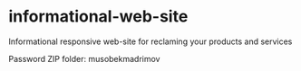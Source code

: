 # informational-web-site
Informational responsive web-site for reclaming your products and services


Password ZIP folder: musobekmadrimov
